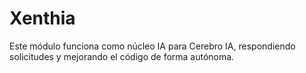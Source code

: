 # Xenthia

Este módulo funciona como núcleo IA para Cerebro IA, respondiendo solicitudes y mejorando el código de forma autónoma.